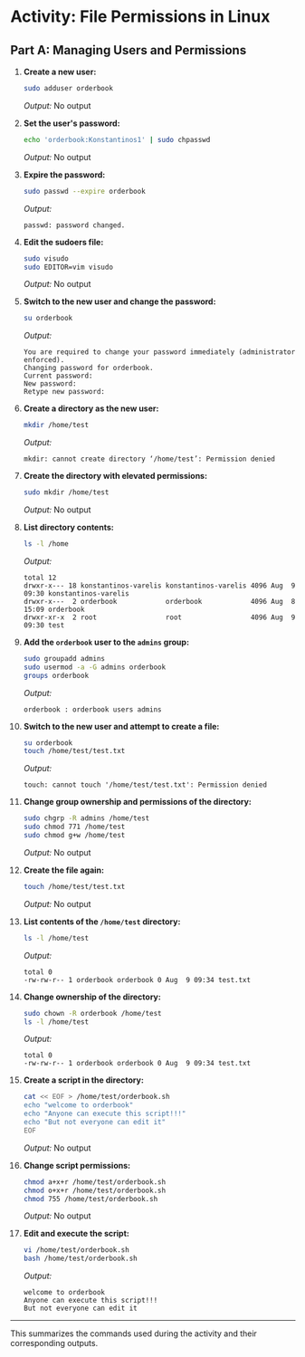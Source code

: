 # Activity: File Permissions in Linux

## Part A: Managing Users and Permissions

1. **Create a new user:**
    ```bash
    sudo adduser orderbook
    ```
    _Output:_
    No output

2. **Set the user's password:**
    ```bash
    echo 'orderbook:Konstantinos1' | sudo chpasswd
    ```
    _Output:_
    No output

3. **Expire the password:**
    ```bash
    sudo passwd --expire orderbook
    ```
    _Output:_
    ```
    passwd: password changed.
    ```

4. **Edit the sudoers file:**
    ```bash
    sudo visudo
    sudo EDITOR=vim visudo
    ```
    _Output:_
    No output

5. **Switch to the new user and change the password:**
    ```bash
    su orderbook
    ```
    _Output:_
    ```
    You are required to change your password immediately (administrator enforced).
    Changing password for orderbook.
    Current password:
    New password:
    Retype new password:
    ```

6. **Create a directory as the new user:**
    ```bash
    mkdir /home/test
    ```
    _Output:_
    ```
    mkdir: cannot create directory ‘/home/test’: Permission denied
    ```

7. **Create the directory with elevated permissions:**
    ```bash
    sudo mkdir /home/test
    ```
    _Output:_
    No output

8. **List directory contents:**
    ```bash
    ls -l /home
    ```
    _Output:_
    ```
    total 12
    drwxr-x--- 18 konstantinos-varelis konstantinos-varelis 4096 Aug  9 09:30 konstantinos-varelis
    drwxr-x---  2 orderbook            orderbook            4096 Aug  8 15:09 orderbook
    drwxr-xr-x  2 root                 root                 4096 Aug  9 09:30 test
    ```

9. **Add the `orderbook` user to the `admins` group:**
    ```bash
    sudo groupadd admins
    sudo usermod -a -G admins orderbook
    groups orderbook
    ```
    _Output:_
    ```
    orderbook : orderbook users admins
    ```

10. **Switch to the new user and attempt to create a file:**
    ```bash
    su orderbook
    touch /home/test/test.txt
    ```
    _Output:_
    ```
    touch: cannot touch '/home/test/test.txt': Permission denied
    ```

11. **Change group ownership and permissions of the directory:**
    ```bash
    sudo chgrp -R admins /home/test
    sudo chmod 771 /home/test
    sudo chmod g+w /home/test
    ```
    _Output:_
    No output

12. **Create the file again:**
    ```bash
    touch /home/test/test.txt
    ```
    _Output:_
    No output

13. **List contents of the `/home/test` directory:**
    ```bash
    ls -l /home/test
    ```
    _Output:_
    ```
    total 0
    -rw-rw-r-- 1 orderbook orderbook 0 Aug  9 09:34 test.txt
    ```

14. **Change ownership of the directory:**
    ```bash
    sudo chown -R orderbook /home/test
    ls -l /home/test
    ```
    _Output:_
    ```
    total 0
    -rw-rw-r-- 1 orderbook orderbook 0 Aug  9 09:34 test.txt
    ```

15. **Create a script in the directory:**
    ```bash
    cat << EOF > /home/test/orderbook.sh
    echo "welcome to orderbook"
    echo "Anyone can execute this script!!!"
    echo "But not everyone can edit it"
    EOF
    ```
    _Output:_
    No output

16. **Change script permissions:**
    ```bash
    chmod a+x+r /home/test/orderbook.sh
    chmod o+x+r /home/test/orderbook.sh
    chmod 755 /home/test/orderbook.sh
    ```
    _Output:_
    No output

17. **Edit and execute the script:**
    ```bash
    vi /home/test/orderbook.sh
    bash /home/test/orderbook.sh
    ```
    _Output:_
    ```
    welcome to orderbook
    Anyone can execute this script!!!
    But not everyone can edit it
    ```

---

This summarizes the commands used during the activity and their corresponding outputs.
